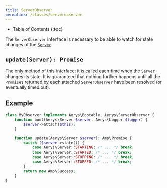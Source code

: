 ```yaml
---
title: ServerObserver
permalink: /classes/serverobserver
---
```


* Table of Contents
{:toc}

The `ServerObserver` interface is necessary to be able to watch for state changes of the [`Server`](server.md).

## `update(Server): Promise`

The only method of this interface; it is called each time when the [`Server`](server.md) changes its state. It is guaranteed that nothing further happens until all the `Promise`s returned by each attached `ServerObserver` have been resolved (or eventually timed out).

## Example

```php
class MyObserver implements Aerys\Bootable, Aerys\ServerObserver {
    function boot(Aerys\Server $server, Aerys\Logger $logger) {
        $server->attach($this);
    }

    function update(Aerys\Server $server): Amp\Promise {
        switch ($server->state()) {
            case Aerys\Server::STARTING: /* ... */ break;
            case Aerys\Server::STARTED: /* ... */ break;
            case Aerys\Server::STOPPING: /* ... */ break;
            case Aerys\Server::STOPPED: /* ... */ break;
        }
        return new Amp\Success;
    }
}
```
